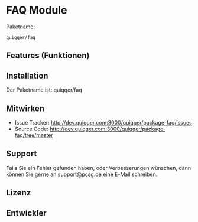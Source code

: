
FAQ Module
========



Paketname:

    quiqqer/faq


Features (Funktionen)
--------


Installation
------------

Der Paketname ist: quiqqer/faq


Mitwirken
----------

- Issue Tracker: http://dev.quiqqer.com:3000/quiqqer/package-faq/issues
- Source Code: http://dev.quiqqer.com:3000/quiqqer/package-faq/tree/master


Support
-------

Falls Sie ein Fehler gefunden haben, oder Verbesserungen wünschen,
dann können Sie gerne an support@pcsg.de eine E-Mail schreiben.


Lizenz
-------


Entwickler
--------
